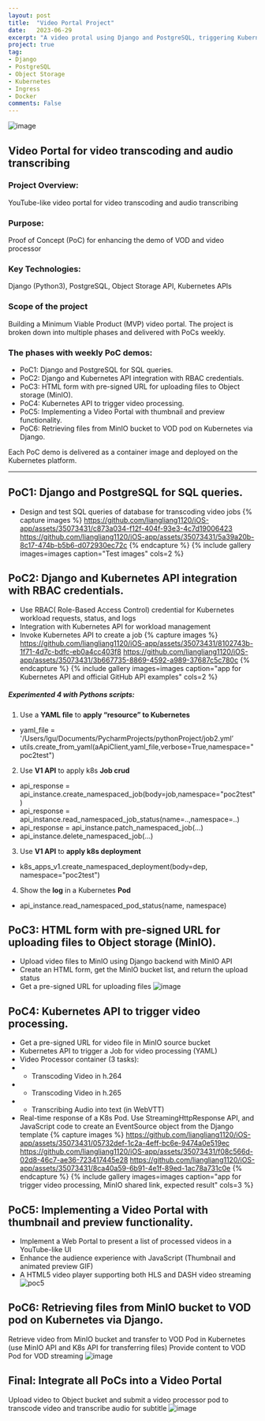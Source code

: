 ```yaml
---
layout: post
title:  "Video Portal Project"
date:   2023-06-29
excerpt: "A video protal using Django and PostgreSQL, triggering Kubernetes container for video transcoding and audio transcribing."
project: true
tag:
- Django
- PostgreSQL
- Object Storage
- Kubernetes
- Ingress
- Docker
comments: False
---
```

![image](https://github.com/liangliang1120/iOS-app/assets/35073431/be92f86f-af99-40b0-8ea6-41afb4be76e3)
## Video Portal for video transcoding and audio transcribing

### Project Overview:
YouTube-like video portal for video transcoding and audio transcribing
### Purpose:
Proof of Concept (PoC) for enhancing the demo of VOD and video processor
### Key Technologies:
Django (Python3), PostgreSQL, Object Storage API, Kubernetes APIs

### Scope of the project
Building a Minimum Viable Product (MVP) video portal.
The project is broken down into multiple phases and delivered with PoCs weekly.
### The phases with weekly PoC demos:
- PoC1: Django and PostgreSQL for SQL queries.
- PoC2: Django and Kubernetes API integration with RBAC credentials.
- PoC3: HTML form with pre-signed URL for uploading files to Object storage (MinIO).
- PoC4: Kubernetes API to trigger video processing.
- PoC5: Implementing a Video Portal with thumbnail and preview functionality.
- PoC6: Retrieving files from MinIO bucket to VOD pod on Kubernetes via Django.

Each PoC demo is delivered as a container image and deployed on the Kubernetes platform.


---
## PoC1: Django and PostgreSQL for SQL queries.
- Design and test SQL queries of database for transcoding video jobs
{% capture images %}
	https://github.com/liangliang1120/iOS-app/assets/35073431/c873a034-f12f-404f-93e3-4c7d19006423
	https://github.com/liangliang1120/iOS-app/assets/35073431/5a39a20b-8c17-474b-b5b6-d072930ec72c
{% endcapture %}
{% include gallery images=images caption="Test images" cols=2 %}


## PoC2: Django and Kubernetes API integration with RBAC credentials.
- Use RBAC( Role-Based Access Control) credential for Kubernetes workload requests, status, and logs
- Integration with Kubernetes API for workload management
- Invoke Kubernetes API to create a job
{% capture images %}
	https://github.com/liangliang1120/iOS-app/assets/35073431/8102743b-1f71-4d7c-bdfc-eb0a4cc403f8
	https://github.com/liangliang1120/iOS-app/assets/35073431/3b667735-8869-4592-a989-37687c5c780c
{% endcapture %}
{% include gallery images=images caption="app for Kubernetes API and official GitHub API examples" cols=2 %}

##### Experimented 4 with Pythons scripts:
1. Use a **YAML file** to **apply “resource” to Kubernetes**
- yaml_file = '/Users/lgu/Documents/PycharmProjects/pythonProject/job2.yml’
- utils.create_from_yaml(aApiClient,yaml_file,verbose=True,namespace="poc2test")
2. Use **V1 API** to apply k8s **Job crud**
- api_response = api_instance.create_namespaced_job(body=job,namespace="poc2test")
- api_response = api_instance.read_namespaced_job_status(name=..,namespace=..)
- api_response = api_instance.patch_namespaced_job(…)
- api_instance.delete_namespaced_job(…)
3. Use **V1 API** to **apply k8s deployment**
- k8s_apps_v1.create_namespaced_deployment(body=dep, namespace="poc2test")
4. Show the **log** in a Kubernetes **Pod**
- api_instance.read_namespaced_pod_status(name, namespace)

## PoC3: HTML form with pre-signed URL for uploading files to Object storage (MinIO).
- Upload video files to MinIO using Django backend with MinIO API
- Create an HTML form, get the MinIO bucket list, and return the upload status
- Get a pre-signed URL for uploading files
![image](https://github.com/liangliang1120/iOS-app/assets/35073431/78369bdd-f5aa-442c-b925-16f035312e7d)

## PoC4: Kubernetes API to trigger video processing.
- Get a pre-signed URL for video file in MinIO source bucket
- Kubernetes API to trigger a Job for video processing (YAML)
- Video Processor container (3 tasks):
- - Transcoding Video in h.264
- - Transcoding Video in h.265
- - Transcribing Audio into text (in WebVTT)
- Real-time response of a K8s Pod. Use StreamingHttpResponse API, and JavaScript code to create an EventSource object from the Django template
{% capture images %}
	https://github.com/liangliang1120/iOS-app/assets/35073431/05732def-1c2a-4eff-bc6e-9474a0e519ec
	https://github.com/liangliang1120/iOS-app/assets/35073431/f08c566d-02d8-46c7-ae36-723417445e28
  https://github.com/liangliang1120/iOS-app/assets/35073431/8ca40a59-6b91-4e1f-89ed-1ac78a731c0e
{% endcapture %}
{% include gallery images=images caption="app for trigger video processing, MinIO shared link, expected result" cols=3 %}

## PoC5: Implementing a Video Portal with thumbnail and preview functionality.
- Implement a Web Portal to present a list of processed videos in a YouTube-like UI
- Enhance the audience experience with JavaScript (Thumbnail and animated preview GIF)
- A HTML5 video player supporting both HLS and DASH video streaming
![poc5](https://github.com/liangliang1120/iOS-app/assets/35073431/be04bdda-954f-4eec-b079-9dd8bf29dc04)

## PoC6: Retrieving files from MinIO bucket to VOD pod on Kubernetes via Django.
Retrieve video from MinIO bucket and transfer to VOD Pod in Kubernetes (use MinIO API and K8s API for transferring files)
Provide content to VOD Pod for VOD streaming
![image](https://github.com/liangliang1120/iOS-app/assets/35073431/b93ff806-9a2f-4832-a970-c3e6f111a431)

## Final: Integrate all PoCs into a Video Portal
Upload video to Object bucket and submit a video processor pod to transcode video and transcribe audio for subtitle
![image](https://github.com/liangliang1120/iOS-app/assets/35073431/443a9d08-0e7e-409e-8f62-a8c24f5d958c)